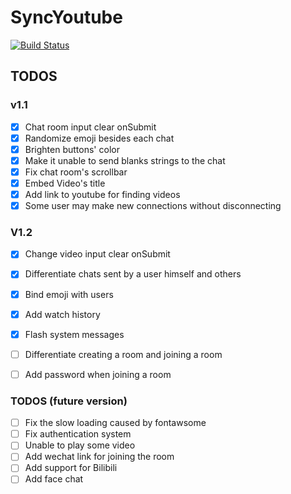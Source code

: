 # SyncYoutube

[![Build Status](https://travis-ci.com/xcwisc/SyncYoutube.svg?branch=master)](https://travis-ci.com/xcwisc/SyncYoutube.svg?branch=master)

## TODOS 

### v1.1
- [x] Chat room input clear onSubmit
- [x] Randomize emoji besides each chat
- [x] Brighten buttons' color
- [x] Make it unable to send blanks strings to the chat
- [x] Fix chat room's scrollbar
- [x] Embed Video's title
- [x] Add link to youtube for finding videos
- [x] Some user may make new connections without disconnecting

### V1.2
- [x] Change video input clear onSubmit
- [x] Differentiate chats sent by a user himself and others
- [x] Bind emoji with users
- [x] Add watch history
- [x] Flash system messages
- [ ] Differentiate creating a room and joining a room
- [ ] Add password when joining a room


### TODOS (future version)
- [ ] Fix the slow loading caused by fontawsome
- [ ] Fix authentication system
- [ ] Unable to play some video
- [ ] Add wechat link for joining the room
- [ ] Add support for Bilibili
- [ ] Add face chat
